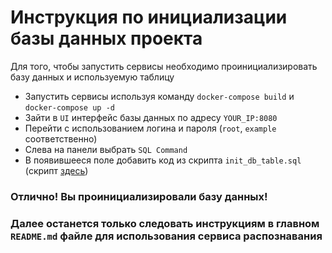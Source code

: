 # Инструкция по инициализации базы данных проекта 
Для того, чтобы запустить сервисы необходимо проинициализировать базу данных и используемую таблицу
- Запустить сервисы используя команду `docker-compose build` и `docker-compose up -d`
- Зайти в `UI` интерфейс базы данных по адресу `YOUR_IP:8080`
- Перейти с использованием логина и пароля (`root`, `example` соответственно)
- Слева на панели выбрать `SQL Command` 
- В появившееся поле добавить код из скрипта `init_db_table.sql` (скрипт [здесь](init_db_table.sql))
### Отлично! Вы проинициализировали базу данных!
### Далее останется только следовать инструкциям в главном `README.md` файле для использования сервиса распознавания